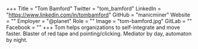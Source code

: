 +++
Title = "Tom Bamford"
Twitter = "tom_bamford"
LinkedIn = "https://www.linkedin.com/in/tombamford"
GitHub = "manicminer"
Website = ""
Employer = "@planet"
Role = ""
Image = "tom-bamford.jpg"
GitLab = ""
Facebook = ""
+++
Tom helps organizations to self-integrate and move faster. Blaster of red tape and pointing/clicking. Mediator by day, automaton by night.